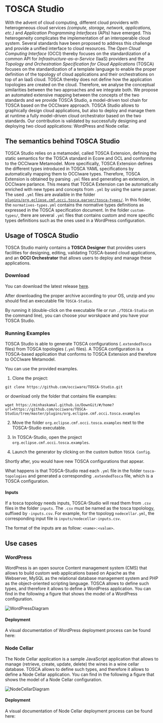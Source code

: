 # TOSCA Studio

With the advent of cloud computing, different cloud providers with heterogeneous cloud services _(compute, storage, network, applications, etc.)_ and _Application Programming Interfaces_ (APIs) have emerged. This heterogeneity complicates the implementation of an interoperable cloud system. 
Several standards have been proposed to address this challenge and provide a unified interface to cloud resources.
The _Open Cloud Computing Interface_ (OCCI) thereby focuses on the standardization of a common API for _Infrastructure-as-a-Service_ (IaaS) providers and the _Topology and Orchestration Specification for Cloud Applications_ (TOSCA) focuses on the standardization of a template language to enable the proper definition of the topology of cloud applications and their orchestrations on top of an IaaS cloud.
TOSCA thereby does not define how the application topologies are created on the cloud. Therefore, we analyse the conceptual similarities between the two approaches and we integrate both. 
We propose an automated extensive mapping between the concepts of the two standards and we provide TOSCA Studio, a model-driven tool chain for TOSCA based on the OCCIware approach. TOSCA Studio allows to graphically design cloud applications, but also to deploy and manage them at runtime a fully model-driven cloud orchestrator based on the two standards. Our contribution is validated by successfully designing and deploying two cloud applications: WordPress and Node cellar.

## The semantics behind TOSCA Studio

TOSCA Studio relies on a metamodel, called TOSCA Extension, defining the static semantics for the TOSCA standard in Ecore and OCL and conforming to the OCCIware Metamodel. More specifically, TOSCA Extension defines the different types introduced in TOSCA YAML specifications by automatically mapping them to OCCIware types.
Therefore, TOSCA Extension is obtained by parsing `.yml` files and generating an extension, in OCCIware parlance. This means that TOSCA Extension can be automatically enriched with new types and concepts from `.yml` by using the same parser.
The used `.yml` files are avalaible in the folder [`plugins/org.eclipse.cmf.occi.tosca.parser/tosca-types/`](https://github.com/occiware/TOSCA-Studio/tree/master/plugins/org.eclipse.cmf.occi.tosca.parser/tosca-types). 
In this folder, the `normatives-types.yml` contains the normative types definitions as expressed in the TOSCA specification document.
In the folder `custom-types/`, there are several `.yml` files that contains custom and more specific types definitions such as the ones used in a WordPress configuration.

## Usage of TOSCA Studio
TOSCA Studio mainly contains a **TOSCA Designer** that provides users facilities for designing, editing, validating TOSCA-based cloud applications, and an **OCCI Orchestrator** that allows users to deploy and manage these applications.

### Download

You can download the latest release [here](https://github.com/occiware/TOSCA-Studio/releases).

After downloading the proper archive according to your OS, unzip and you should find an executable file `TOSCA-Studio`.

By running it (double-click on the executable file or run `./TOSCA-Studio` on the command line), you can choose your worskpace and you have your TOSCA Studio.

### Running Examples

TOSCA Studio is able to generate TOSCA configurations (`.extendedTosca` files) from TOSCA topologies (`.yml` files). A TOSCA configuration is a TOSCA-based application that conforms to TOSCA Extension and therefore to OCCIware Metamodel.

You can use the provided examples.

1. Clone the project:

```
git clone https://github.com/occiware/TOSCA-Studio.git
```
or download only the folder that contains file examples:

```
wget https://minhaskamal.github.io/DownGit/#/home?url=https://github.com/occiware/TOSCA-Studio/tree/master/plugins/org.eclipse.cmf.occi.tosca.examples
```

2. Move the folder `org.eclipse.cmf.occi.tosca.examples` next to the TOSCA-Studio executable.

3. In TOSCA-Studio, open the project `org.eclipse.cmf.occi.tosca.examples`.

4. Launch the generator by clicking on the custom button `TOSCA Config`.

Shortly after, you would have new TOSCA configurations that appear. 

What happens is that TOSCA-Studio read each `.yml` file in the folder `tosca-topologies` and generated a corresponding `.extendedTosca` file, which is a TOSCA configuration.

#### Inputs

If a tosca topology needs inputs, TOSCA-Studio will read them from `.csv` files in the folder `inputs`.
The `.csv` must be named as the tosca topolology, suffixed by `-inputs.csv`.
For example, for the topoloyg `nodecellar.yml`, the corresponding input file is `inputs/nodecellar-inputs.csv`.

The format of the inputs are as follow: `<name>:<value>`.

## Use cases

### WordPress

WordPress is an open source Content management system (CMS) that allows to build custom web applications based on Apache as the  Webserver, MySQL  as  the  relational database management system and PHP as the object-oriented scripting language. TOSCA allows to define such types, and therefore it allows to define a WordPress application. You can find in the following a figure that shows the model of a WordPress configuration.

![WordPressDiagram](https://github.com/occiware/TOSCA-Studio/blob/master/img/WordPressDiagram.jpg)

#### Deployment

A visual documentation of WordPress deployment process can be found here:

### Node Cellar

The Node Cellar application is a sample JavaScript application that allows to manage (retrieve, create, update, delete) the wines in a wine cellar database. TOSCA allows to define such types, and therefore it allows to define a Node Cellar application. You can find in the following a figure that shows the model of a Node Cellar configuration.

![NodeCellarDiagram](https://github.com/occiware/TOSCA-Studio/blob/master/img/NodeCellarDiagram.jpg)

#### Deployment

A visual documentation of Node Cellar deployment process can be found here:
